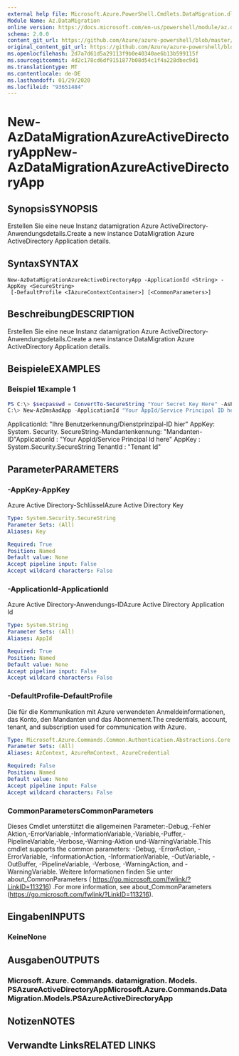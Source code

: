 ```yaml
---
external help file: Microsoft.Azure.PowerShell.Cmdlets.DataMigration.dll-Help.xml
Module Name: Az.DataMigration
online version: https://docs.microsoft.com/en-us/powershell/module/az.datamigration/New-AzDataMigrationAzureActiveDirectoryApp
schema: 2.0.0
content_git_url: https://github.com/Azure/azure-powershell/blob/master/src/DataMigration/DataMigration/help/New-AzDataMigrationAzureActiveDirectoryApp.md
original_content_git_url: https://github.com/Azure/azure-powershell/blob/master/src/DataMigration/DataMigration/help/New-AzDataMigrationAzureActiveDirectoryApp.md
ms.openlocfilehash: 2d7a7d61d5a29113f9b0e40340ae6b13b599115f
ms.sourcegitcommit: 4d2c178cd6df9151877b08d54c1f4a228dbec9d1
ms.translationtype: MT
ms.contentlocale: de-DE
ms.lasthandoff: 01/29/2020
ms.locfileid: "93651484"
---
```

# <span data-ttu-id="6c15c-101">New-AzDataMigrationAzureActiveDirectoryApp</span><span class="sxs-lookup"><span data-stu-id="6c15c-101">New-AzDataMigrationAzureActiveDirectoryApp</span></span>

## <span data-ttu-id="6c15c-102">Synopsis</span><span class="sxs-lookup"><span data-stu-id="6c15c-102">SYNOPSIS</span></span>
<span data-ttu-id="6c15c-103">Erstellen Sie eine neue Instanz datamigration Azure ActiveDirectory-Anwendungsdetails.</span><span class="sxs-lookup"><span data-stu-id="6c15c-103">Create a new instance DataMigration Azure ActiveDirectory Application details.</span></span>

## <span data-ttu-id="6c15c-104">Syntax</span><span class="sxs-lookup"><span data-stu-id="6c15c-104">SYNTAX</span></span>

```
New-AzDataMigrationAzureActiveDirectoryApp -ApplicationId <String> -AppKey <SecureString>
 [-DefaultProfile <IAzureContextContainer>] [<CommonParameters>]
```

## <span data-ttu-id="6c15c-105">Beschreibung</span><span class="sxs-lookup"><span data-stu-id="6c15c-105">DESCRIPTION</span></span>
<span data-ttu-id="6c15c-106">Erstellen Sie eine neue Instanz datamigration Azure ActiveDirectory-Anwendungsdetails.</span><span class="sxs-lookup"><span data-stu-id="6c15c-106">Create a new instance DataMigration Azure ActiveDirectory Application details.</span></span>

## <span data-ttu-id="6c15c-107">Beispiele</span><span class="sxs-lookup"><span data-stu-id="6c15c-107">EXAMPLES</span></span>

### <span data-ttu-id="6c15c-108">Beispiel 1</span><span class="sxs-lookup"><span data-stu-id="6c15c-108">Example 1</span></span>
```powershell
PS C:\> $secpasswd = ConvertTo-SecureString "Your Secret Key Here" -AsPlainText -Force
C:\> New-AzDmsAadApp -ApplicationId "Your AppId/Service Principal ID here" -AppKey $secpasswd
```
<span data-ttu-id="6c15c-109">ApplicationId: "Ihre Benutzerkennung/Dienstprinzipal-ID hier" AppKey: System. Security. SecureString-Mandantenkennung: "Mandanten-ID"</span><span class="sxs-lookup"><span data-stu-id="6c15c-109">ApplicationId : "Your AppId/Service Principal Id here" AppKey        : System.Security.SecureString TenantId      : "Tenant Id"</span></span>

## <span data-ttu-id="6c15c-110">Parameter</span><span class="sxs-lookup"><span data-stu-id="6c15c-110">PARAMETERS</span></span>

### <span data-ttu-id="6c15c-111">-AppKey</span><span class="sxs-lookup"><span data-stu-id="6c15c-111">-AppKey</span></span>
<span data-ttu-id="6c15c-112">Azure Active Directory-Schlüssel</span><span class="sxs-lookup"><span data-stu-id="6c15c-112">Azure Active Directory Key</span></span>

```yaml
Type: System.Security.SecureString
Parameter Sets: (All)
Aliases: Key

Required: True
Position: Named
Default value: None
Accept pipeline input: False
Accept wildcard characters: False
```

### <span data-ttu-id="6c15c-113">-ApplicationId</span><span class="sxs-lookup"><span data-stu-id="6c15c-113">-ApplicationId</span></span>
<span data-ttu-id="6c15c-114">Azure Active Directory-Anwendungs-ID</span><span class="sxs-lookup"><span data-stu-id="6c15c-114">Azure Active Directory Application Id</span></span>

```yaml
Type: System.String
Parameter Sets: (All)
Aliases: AppId

Required: True
Position: Named
Default value: None
Accept pipeline input: False
Accept wildcard characters: False
```

### <span data-ttu-id="6c15c-115">-DefaultProfile</span><span class="sxs-lookup"><span data-stu-id="6c15c-115">-DefaultProfile</span></span>
<span data-ttu-id="6c15c-116">Die für die Kommunikation mit Azure verwendeten Anmeldeinformationen, das Konto, den Mandanten und das Abonnement.</span><span class="sxs-lookup"><span data-stu-id="6c15c-116">The credentials, account, tenant, and subscription used for communication with Azure.</span></span>

```yaml
Type: Microsoft.Azure.Commands.Common.Authentication.Abstractions.Core.IAzureContextContainer
Parameter Sets: (All)
Aliases: AzContext, AzureRmContext, AzureCredential

Required: False
Position: Named
Default value: None
Accept pipeline input: False
Accept wildcard characters: False
```

### <span data-ttu-id="6c15c-117">CommonParameters</span><span class="sxs-lookup"><span data-stu-id="6c15c-117">CommonParameters</span></span>
<span data-ttu-id="6c15c-118">Dieses Cmdlet unterstützt die allgemeinen Parameter:-Debug,-Fehler Aktion,-ErrorVariable,-InformationVariable,-Variable,-Puffer,-PipelineVariable,-Verbose,-Warning-Aktion und-WarningVariable.</span><span class="sxs-lookup"><span data-stu-id="6c15c-118">This cmdlet supports the common parameters: -Debug, -ErrorAction, -ErrorVariable, -InformationAction, -InformationVariable, -OutVariable, -OutBuffer, -PipelineVariable, -Verbose, -WarningAction, and -WarningVariable.</span></span>
<span data-ttu-id="6c15c-119">Weitere Informationen finden Sie unter about_CommonParameters ( https://go.microsoft.com/fwlink/?LinkID=113216) .</span><span class="sxs-lookup"><span data-stu-id="6c15c-119">For more information, see about_CommonParameters (https://go.microsoft.com/fwlink/?LinkID=113216).</span></span>

## <span data-ttu-id="6c15c-120">Eingaben</span><span class="sxs-lookup"><span data-stu-id="6c15c-120">INPUTS</span></span>

### <span data-ttu-id="6c15c-121">Keine</span><span class="sxs-lookup"><span data-stu-id="6c15c-121">None</span></span>

## <span data-ttu-id="6c15c-122">Ausgaben</span><span class="sxs-lookup"><span data-stu-id="6c15c-122">OUTPUTS</span></span>

### <span data-ttu-id="6c15c-123">Microsoft. Azure. Commands. datamigration. Models. PSAzureActiveDirectoryApp</span><span class="sxs-lookup"><span data-stu-id="6c15c-123">Microsoft.Azure.Commands.DataMigration.Models.PSAzureActiveDirectoryApp</span></span>

## <span data-ttu-id="6c15c-124">Notizen</span><span class="sxs-lookup"><span data-stu-id="6c15c-124">NOTES</span></span>

## <span data-ttu-id="6c15c-125">Verwandte Links</span><span class="sxs-lookup"><span data-stu-id="6c15c-125">RELATED LINKS</span></span>
